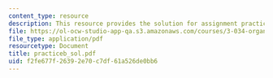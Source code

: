 ```yaml
---
content_type: resource
description: This resource provides the solution for assignment practice set B.
file: https://ol-ocw-studio-app-qa.s3.amazonaws.com/courses/3-034-organic-biomaterials-chemistry-fall-2005/f2fe677f26392e70c7df61a526de0bb6_practiceb_sol.pdf
file_type: application/pdf
resourcetype: Document
title: practiceb_sol.pdf
uid: f2fe677f-2639-2e70-c7df-61a526de0bb6
---
```

